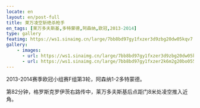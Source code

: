 ```yaml
---
locate: en
layout: en/post-full
title: 莱万凌空斩绝杀枪手
en_tags: [莱万多夫斯基,多特蒙德,阿森纳,欧冠,2013-2014]
type: gallery
featimg: https://ws1.sinaimg.cn/large/7bb8bd97gy1fxzer3d9zbg20dw05kqv7.gif
gallery:
    - images:
      - url: https://ws1.sinaimg.cn/large/7bb8bd97gy1fxzer3d9zbg20dw05kqv7.gif
      - url: https://ws1.sinaimg.cn/large/7bb8bd97gy1fxzer2k6m2g20bo055npf.gif
---
```


2013-2014赛季欧冠小组赛F组第3轮，阿森纳1-2多特蒙德。

第82分钟，格罗斯克罗伊茨右路传中，莱万多夫斯基后点距门8米处凌空推入近角。
　　